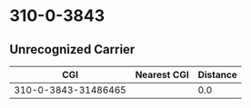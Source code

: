 # 310-0-3843
## Unrecognized Carrier


| CGI | Nearest CGI | Distance |
|-----|-------------|----------|
| 310-0-3843-31486465 |  | 0.0 |
